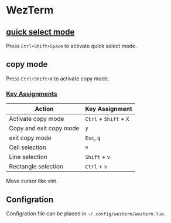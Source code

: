 # WezTerm

## [quick select mode](https://wezfurlong.org/wezterm/quick_select.html)

Press `Ctrl+Shift+Space` to activate quick select mode.

## copy mode

Press `Ctrl+Shift+X` to activate copy mode.

### [Key Assignments](https://wezfurlong.org/wezterm/copymode.html#key-assignments)

| Action                  | Key Assignment         |
| ---------------         | ---------------        |
| Activate copy mode      | `Ctrl` + `Shift` + `X` |
| Copy and exit copy mode | `y`                    |
| exit copy mode          | `Esc`, `q`             |
| Cell selection          | `v`                    |
| Line selection          | `Shift` + `v`          |
| Rectangle selection     | `Ctrl` + `v`           |

Move cursor like vim.

## Configration

Configration file can be placed in `~/.config/wezterm/wezterm.lua`.
